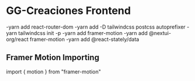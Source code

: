 # GG-Creaciones Frontend
-yarn add react-router-dom
-yarn add -D tailwindcss postcss autoprefixer
-yarn tailwindcss init -p
-yarn add framer-motion
-yarn add @nextui-org/react framer-motion
-yarn add @react-stately/data
## Framer Motion Importing
import { motion } from "framer-motion"